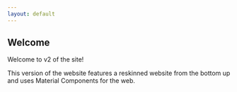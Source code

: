 ```yaml
---
layout: default
---
```

## Welcome

Welcome to v2 of the site!

This version of the website features a reskinned website from the bottom up and uses Material Components for the web.
